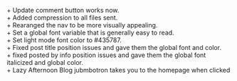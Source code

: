 \+ Update comment button works now. <br>
\+ Added compression to all files sent.<br>
\+ Rearanged the nav to be more visually appealing.<br>
\+ Set a global font variable that is generally easy to read.<br>
\+ Set light mode font color to #435787.<br>
\+ Fixed post title position issues and gave them the global font and color.<br>
\+ fixed posted by info position issues and gave them the global font italicized and global color.<br>
\+ Lazy Afternoon Blog jubmbotron takes you to the homepage when clicked